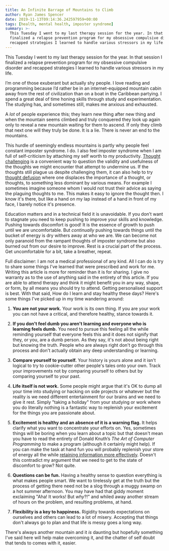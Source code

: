 ```yaml
---
title: An Infinite Barrage of Mountains to Climb
author: Ryan James Spencer
date: 2019-11-13T09:14:36.242597959+00:00
tags: [health, mental health, imposter syndrome]
summary: >-
  This Tuesday I went to my last therapy session for the year. In that session I
  finalized a relapse prevention program for my obsessive compulsive disorder and
  recapped strategies I learned to handle various stressors in my life.
---
```


This Tuesday I went to my last therapy session for the year. In that session I
finalized a relapse prevention program for my obsessive compulsive disorder and
recapped strategies I learned to handle various stressors in my life.

I’m one of those exuberant but actually shy people. I love reading and
programming because I’d rather be in an internet-equipped mountain cabin away
from the rest of civilization than on a boat in the Caribbean partying. I spend
a great deal of time honing skills through study and experimentation. The
studying has, and sometimes still, makes me anxious and exhausted.

A *lot* of people experience this; they learn new thing after new thing and when
the mountain seems climbed and truly conquered they look up again only to reveal
a new mountain waiting for them to ascend. If only they climb that next one will
they truly be done. It is a lie. There is never an end to the mountains.

This hurdle of seemingly endless mountains is partly why people feel constant
imposter syndrome. I do. I also feel imposter syndrome when I am full of
self-criticism by attaching my self worth to my productivity. [Thought
challenging](https://www.google.com/search?q=thought+challenging) is a
convenient way to question the validity and usefulness of the thoughts we might
encounter that attempt to undermine us. If the thoughts still plague us despite
challenging them, it can also help to try [thought
defusion](https://www.google.com/search?q=thought+defusion) where one displaces
the importance of a thought, or thoughts, to something less dominant by various
means. For example I sometimes imagine someone whom I would not trust their
advice as saying the plaguing thoughts to me. This makes it easy to ignore the
thought then. I know it's there, but like a hand on my lap instead of a hand in
front of my face, I barely notice it's presence.

Education matters and in a technical field it is unavoidable. If you don’t want
to stagnate you need to keep pushing to improve your skills and knowledge.
Pushing towards discomfort is good! It is the essence of growth to push until we
are uncomfortable. But _continually_ pushing towards things until the bucket of
energy is dry withers away at who we are. We can become not only paranoid from
the rampant thoughts of imposter syndrome but also burned out from our desire to
improve. Rest is a crucial part of the process. Get uncomfortable for a bit,
take a breather, repeat.

Full disclaimer: I am not a medical professional of any kind. All I can do is
try to share some things I've learned that were prescribed and work for me.
Writing this article is more for reminder than it is for sharing. I give no
warranty as to the use of anything said in the entirety of this article. If you
are able to attend therapy and think it might benefit you in any way, shape, or
form, by all means you should try to attend. Getting personalised support is
best. With that said, How do I learn and stay healthy these days? Here's some
things I've picked up in my time wandering around:

1. **You are not your work.** Your work is its own thing. If you are your work you
   can not have a critical, and therefore healthy, stance towards it.

2. **If you don't feel dumb you aren't learning and everyone who is learning
   feels dumb.** You need to pursue this feeling all the while reminding
   yourself that everyone feels this and it does not signify that they, or you,
   are a dumb person. As they say, it's not about being right but knowing the
   truth. People who are always right don't go through this process and don't
   actually obtain any deep understanding or learning.

3. **Compare yourself to yourself.** Your history is yours alone and it isn't
   logical to try to cookie-cutter other people's tales onto your own. Track
   your improvements not by comparing yourself to others but by comparing
   yourself to your past.

4. **Life itself is not work.** Some people might argue that it's OK to dump all
   your time into studying or hacking on side projects or whatever but the
   reality is we need different entertainment for our brains and we need to give
   it rest. Simply "taking a holiday" from your studying or work where you do
   literally nothing is a fantastic way to replenish your excitement for the
   things you are passionate about.

5. **Excitement is healthy and an absence of it is a warning flag.** It helps
   clarify what you want to concentrate your efforts on. Yes, sometimes things
   will be boring when you learn about a topic but that doesn't mean you have to
   read the entirety of Donald Knuth’s _The Art of Computer Programming_ to make
   a program (although it certainly might help). If you can make the task at
   hand fun you will probably replenish your store of energy all the while
   [retaining information more
   effectively](https://www.psychologytoday.com/files/attachments/4141/the-neuroscience-joyful-education-judy-willis-md.pdf).
   Doesn't this contradict my argument that we need to get to the state of
   discomfort to grow? Not quite.

6. **Questions can be fun.** Having a healthy sense to question everything is
   what makes people smart. We want to tirelessly get at the truth but the
   process of getting there need not be a slog through a muggy swamp on a hot
   summer afternoon. You may have had that giddy moment exclaiming "Aha! It
   works! But _why_?!" and whiled away another stream of hours on the problem,
   and resulting problems, at hand.

7. **Flexibility is a key to happiness.** Rigidity towards expectations on
   ourselves and others can lead to a lot of misery. Accepting that things don't
   always go to plan and that life is messy goes a long way.

There's always another mountain and it *is* daunting but hopefully something
I've said here will help make overcoming it, and the chatter of self doubt that
tends to comes with it, easier.
